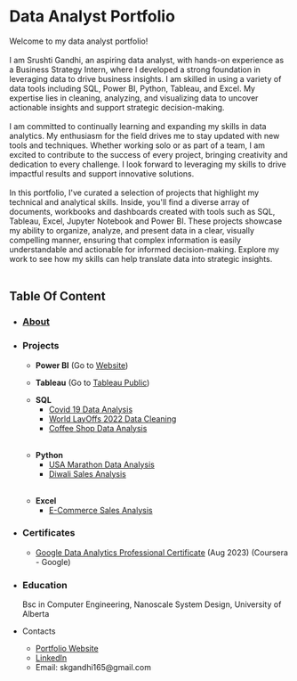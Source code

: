 <h1>Data Analyst Portfolio</h1>
Welcome to my data analyst portfolio!<br/><br/>
I am Srushti Gandhi, an aspiring data analyst, with hands-on experience as a Business Strategy Intern, where I developed a strong foundation in leveraging data to drive business insights. I am skilled in using a variety of data tools including SQL, Power BI, Python, Tableau, and Excel. My expertise lies in cleaning, analyzing, and visualizing data to uncover actionable insights and support strategic decision-making.<br/><br/>
I am committed to continually learning and expanding my skills in data analytics. My enthusiasm for the field drives me to stay updated with new tools and techniques. Whether working solo or as part of a team, I am excited to contribute to the success of every project, bringing creativity and dedication to every challenge. I look forward to leveraging my skills to drive impactful results and support innovative solutions.<br/><br/>
In this portfolio, I've curated a selection of projects that highlight my technical and analytical skills. Inside, you'll find a diverse array of documents, workbooks and dashboards created with tools such as SQL, Tableau, Excel, Jupyter Notebook and Power BI. These projects showcase my ability to organize, analyze, and present data in a clear, visually compelling manner, ensuring that complex information is easily understandable and actionable for informed decision-making. Explore my work to see how my skills can help translate data into strategic insights.<br/><br/>
<h2>Table Of Content</h2>
<ul>
  <li> <h3><a href=https://github.com/skgandhi165/Data-Analytics/blob/main/README.md#data-analyst-portfolio>About</a></h3></li>
  <li><h3> Projects</h3></li>
  <ul>
    <li><b>Power BI</b> (Go to <a href=https://skgandhi165.github.io/SrushtiGandhi.github.io/powerbi.html>Website</a>)
      
  </ul>
  <ul>
    <li><b>Tableau</b> (Go to <a href=https://public.tableau.com/app/profile/srushti.gandhi/vizzes>Tableau Public</a>)
      
  </ul>
  <ul>
    <li><b>SQL</b>
      <ul>
        <li><a href=https://github.com/skgandhi165/Data-Analytics/tree/main/Covid-19%20Statistics>Covid 19 Data Analysis</a></li>
        <li><a href=https://github.com/skgandhi165/Data-Analytics/tree/main/World%20LayOffs%20Data>World LayOffs 2022 Data Cleaning</a></li>
        <li><a href=https://github.com/skgandhi165/Data-Analytics/tree/main/Cafe%20Sales%20Analysis>Coffee Shop Data Analysis</a></li>
      <br/>
      </ul>
  </ul>
  <ul>
    <li><b>Python</b>
      <ul>
        <li><a href=https://github.com/skgandhi165/Data-Analytics/blob/main/Marathon_Data_Analysis.ipynb>USA Marathon Data Analysis</a></li>
        <li><a href=https://github.com/skgandhi165/Data-Analytics/tree/main/Diwali%20Sales%20Analysis>Diwali Sales Analysis</a></li>
      <br/>
      </ul>
  </ul>
  <ul>
    <li><b>Excel</b>
      <ul>
        <li><a href=https://github.com/skgandhi165/Data-Analytics/tree/main/E-Commerce%20Sales%20Analysis>E-Commerce Sales Analysis</a></li> 
      </ul>
  </ul>
  <li><h3>Certificates</h3></li>
  <ul>
    <li><a href= https://coursera.org/share/752a4c16f393789c07a6b4435946a803>Google Data Analytics Professional Certificate</a> (Aug 2023) (Coursera - Google)</li>
  </ul>
  <li><h3>Education</h3>
  <p>Bsc in Computer Engineering, Nanoscale System Design, University of Alberta</p>
  </li>
  
  <li>Contacts</li>
  <ul>
    <li><a href=https://skgandhi165.github.io/SrushtiGandhi.github.io/>Portfolio Website</a></li>
    <li><a href=https://www.linkedin.com/in/srushti-gandhi-7142571a3/>LinkedIn</a></li>
    <li>Email: skgandhi165@gmail.com</li>
  </ul>
</ul>
